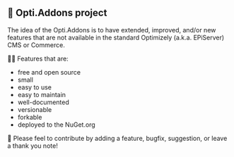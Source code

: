 ## 🧩 Opti.Addons project

The idea of the Opti.Addons is to have extended, improved, and/or new features that are not available in the standard Optimizely (a.k.a. EPiServer) CMS or Commerce.

🙋‍♀️ Features that are:

* free and open source
* small
* easy to use
* easy to maintain
* well-documented
* versionable
* forkable
* deployed to the NuGet.org

🌈 Please feel to contribute by adding a feature, bugfix, suggestion, or leave a thank you note!
